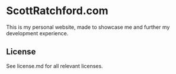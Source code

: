 # ScottRatchford.com
This is my personal website, made to showcase me and further my development experience.

## License
See license.md for all relevant licenses.
